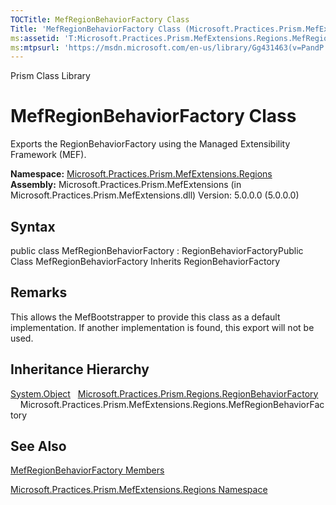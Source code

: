 ```yaml
---
TOCTitle: MefRegionBehaviorFactory Class
Title: 'MefRegionBehaviorFactory Class (Microsoft.Practices.Prism.MefExtensions.Regions)'
ms:assetid: 'T:Microsoft.Practices.Prism.MefExtensions.Regions.MefRegionBehaviorFactory'
ms:mtpsurl: 'https://msdn.microsoft.com/en-us/library/Gg431463(v=PandP.50)'
---
```


Prism Class Library

MefRegionBehaviorFactory Class
==============================

Exports the RegionBehaviorFactory using the Managed Extensibility Framework (MEF).

**Namespace:** [Microsoft.Practices.Prism.MefExtensions.Regions](https://msdn.microsoft.com/n:microsoft.practices.prism.mefextensions.regions)
**Assembly:** Microsoft.Practices.Prism.MefExtensions (in Microsoft.Practices.Prism.MefExtensions.dll) Version: 5.0.0.0 (5.0.0.0)

## Syntax


<span id="syntaxToggle"></span>public class MefRegionBehaviorFactory : RegionBehaviorFactoryPublic Class MefRegionBehaviorFactory Inherits RegionBehaviorFactory

Remarks
-------

<span id="remarksToggle"></span> This allows the MefBootstrapper to provide this class as a default implementation. If another implementation is found, this export will not be used.

Inheritance Hierarchy
---------------------

<span id="familyToggle"></span>[System.Object](http://msdn2.microsoft.com/en-us/library/e5kfa45b)
  [Microsoft.Practices.Prism.Regions.RegionBehaviorFactory](https://msdn.microsoft.com/t:microsoft.practices.prism.regions.regionbehaviorfactory)
    Microsoft.Practices.Prism.MefExtensions.Regions.MefRegionBehaviorFactory

See Also
--------


[MefRegionBehaviorFactory Members](https://msdn.microsoft.com/allmembers.t:microsoft.practices.prism.mefextensions.regions.mefregionbehaviorfactory)

[Microsoft.Practices.Prism.MefExtensions.Regions Namespace](https://msdn.microsoft.com/n:microsoft.practices.prism.mefextensions.regions)
